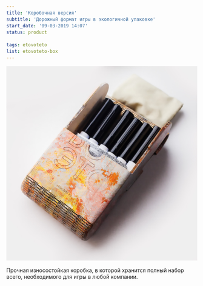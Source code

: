 ```yaml
---
title: 'Коробочная версия'
subtitle: 'Дорожный формат игры в экологичной упаковке'
start_date: '09-03-2019 14:07'
status: product

tags: etovoteto
list: etovoteto-box
---
```


![](./IMG_1599.jpg)

Прочная износостойкая коробка, в которой хранится полный набор всего, необходимого для игры в любой компании.